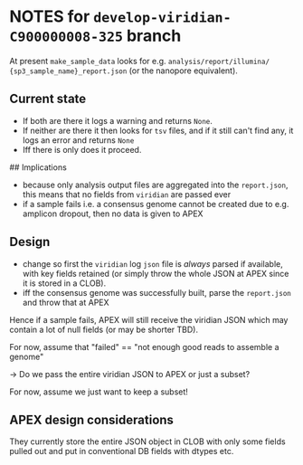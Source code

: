 # NOTES for `develop-viridian-C900000008-325` branch

At present `make_sample_data` looks for e.g. `analysis/report/illumina/ {sp3_sample_name}_report.json` (or the nanopore equivalent).

## Current state
* If both are there it logs a warning and returns `None`.
* If neither are there it then looks for `tsv` files, and if it still can't find any, it logs an error and returns `None`
* Iff there is only does it proceed.

## Implications

* because only analysis output files are aggregated into the `report.json`, this means that no fields from `viridian` are passed ever
* if a sample fails i.e. a consensus genome cannot be created due to e.g. amplicon dropout, then no data is given to APEX

## Design

* change so first the `viridian` log `json` file is *always* parsed if available, with key fields retained (or simply throw the whole JSON at APEX since it is stored in a CLOB).
* iff the consensus genome was successfully built, parse the `report.json` and throw that at APEX

Hence if a sample fails, APEX will still receive the viridian JSON which may contain a lot of null fields (or may be shorter TBD).

For now, assume that "failed" == "not enough good reads to assemble a genome"

-> Do we pass the entire viridian JSON to APEX or just a subset?

For now, assume we just want to keep a subset!




## APEX design considerations

They currently store the entire JSON object in CLOB with only some fields pulled out and put in conventional DB fields with dtypes etc.
